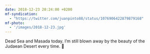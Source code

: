 ```yaml
---
date: 2018-12-23 20:24:00 +0200
mf-syndication:
  - "https://twitter.com/juanpinto88/status/1076906422879879168"
mf-photo:
  - '/images/2018-12-23.jpg'
---
```


Dead Sea and Masada today. I’m still blown away by the beauty of the Judaean Desert every time. 🐪
